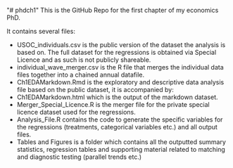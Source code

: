 "# phdch1" 
This is the GitHub Repo for the first chapter of my economics PhD.

It contains several files:
- USOC_individuals.csv is the public version of the dataset the analysis is based on. The full dataset for the regressions is obtained via Special Licence and as such is not publicly shareable.
- individual_wave_merger.csv is the R file that merges the individual data files together into a chained annual datafile.
- Ch1EDAMarkdown.Rmd is the exploratory and descriptive data analysis file based on the public dataset, it is accompanied by:
- Ch1EDAMarkdown.html which is the output of the markdown dataset.
- Merger_Special_Licence.R is the merger file for the private special licence dataset used for the regressions.
- Analysis_File.R contains the code to generate the specific variables for the regressions (treatments, categorical variables etc.) and all output files.
- Tables and Figures is a folder which contains all the outputted summary statistics, regression tables and supporting material related to matching and diagnostic testing (parallel trends etc.)
